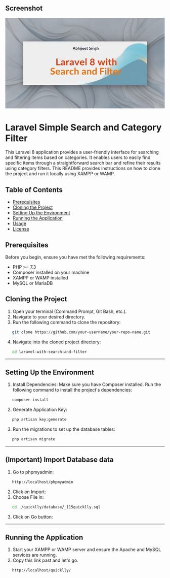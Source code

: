 ## Screenshot

![Project Screenshot](./public/images/laravelbanner1.jpg)

# Laravel Simple Search and Category Filter
This Laravel 8 application provides a user-friendly interface for searching and filtering items based on categories. It enables users to easily find specific items through a straightforward search bar and refine their results using category filters. This README provides instructions on how to clone the project and run it locally using XAMPP or WAMP.


## Table of Contents

- [Prerequisites](#prerequisites)
- [Cloning the Project](#cloning-the-project)
- [Setting Up the Environment](#setting-up-the-environment)
- [Running the Application](#running-the-application)
- [Usage](#usage)
- [License](#license)

## Prerequisites

Before you begin, ensure you have met the following requirements:

- PHP >= 7.3
- Composer installed on your machine
- XAMPP or WAMP installed
- MySQL or MariaDB

## Cloning the Project

1. Open your terminal (Command Prompt, Git Bash, etc.).
2. Navigate to your desired directory.
3. Run the following command to clone the repository:
```bash
   git clone https://github.com/your-username/your-repo-name.git
```
4. Navigate into the cloned project directory:
```bash
   cd laravel-with-search-and-filter
```

---

## Setting Up the Environment

1. Install Dependencies: Make sure you have Composer installed. Run the following command to install the project's dependencies:
```bash
   composer install
```
2. Generate Application Key:
```bash
   php artisan key:generate
```
3. Run the migrations to set up the database tables:
```bash
   php artisan migrate
```

---

## (Important) Import Database data

1. Go to phpmyadmin:
```bash
   http://localhost/phpmyadmin
```
2. Click on Import:
3. Choose File in:
```bash
   cd ./quicklly/database/_115quicklly.sql
```
3. Click on Go button:

---

## Running the Application
1. Start your XAMPP or WAMP server and ensure the Apache and MySQL services are running.
2. Copy this link past and let's go.
```bash
   http://localhost/quicklly/
```
